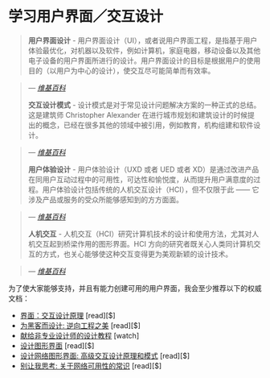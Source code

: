 
# 学习用户界面／交互设计

> **用户界面设计** - 用户界面设计（UI），或者说用户界面工程，是指基于用户体验最优化，对机器以及软件，例如计算机，家庭电器，移动设备以及其他电子设备的用户界面所进行的设计。用户界面设计的目标是根据用户的使用目的（以用户为中心的设计），使交互尽可能简单而有效率。

><cite>&#8212; [维基百科](https://en.wikipedia.org/wiki/User_interface_design)</cite>
> 
> **交互设计模式** - 设计模式是对于常见设计问题解决方案的一种正式的总结。这是建筑师 Christopher Alexander 在进行城市规划和建筑设计的时候提出的概念，已经在很多其他的领域中被引用，例如教育，机构组建和软件设计。

><cite>&#8212; [维基百科](https://en.wikipedia.org/wiki/Design_pattern)</cite>
>  
> **用户体验设计** - 用户体验设计（UXD 或者 UED 或者 XD）是通过改进产品在同用户互动过程中的可用性，可达性和愉悦度，从而提升用户满意度的过程。用户体验设计包括传统的人机交互设计（HCI），但不仅限于此 —— 它涉及产品或服务的受众所能够感知到的方方面面。

><cite>&#8212; [维基百科](https://en.wikipedia.org/wiki/User_experience_design)</cite>
>  
> **人机交互** - 人机交互（HCI）研究计算机技术的设计和使用方法，尤其对人机交互起到桥梁作用的图形界面。HCI 方向的研究者既关心人类同计算机交互的方式，也关心能够使这种交互变得更为美观新颖的设计技术。

><cite>&#8212; [维基百科](https://en.wikipedia.org/wiki/Human%E2%80%93computer_interaction)</cite>

为了使大家能够支持，并且有能力创建可用的用户界面，我会至少推荐以下的权威文档：

* [界面：交互设计原理](https://www.amazon.com/About-Face-Essentials-Interaction-Design-ebook/dp/B00MFPZ9UY/?&_encoding=UTF8&tag=frontend-handbook-20&linkCode=ur2&linkId=c723c84ad4d246cb7f1c4a737c5f38a4&camp=1789&creative=9325) [read][$]
* [为黑客而设计: 逆向工程之美](https://www.amazon.com/Design-Hackers-Reverse-Engineering-Beauty/dp/1119998956/?&_encoding=UTF8&tag=frontend-handbook-20&linkCode=ur2&linkId=2a52f0968de21c03f069d857b9d92b37&camp=1789&creative=9325) [read][$]
* [献给非专业设计师的设计教程](https://www.youtube.com/watch?v=ZbrzdMaumNk&feature=youtu.be) [watch]
* [设计图形界面](https://www.amazon.com/Designing-Interfaces-Jenifer-Tidwell/dp/1449379702/?&_encoding=UTF8&tag=frontend-handbook-20&linkCode=ur2&linkId=4539707bb145c676472472aab25eaa56&camp=1789&creative=9325) [read][$]
* [设计网络图形界面: 高级交互设计原理和模式](https://www.amazon.com/Designing-Web-Interfaces-Principles-Interactions-ebook/dp/B0026OR33U/?&_encoding=UTF8&tag=frontend-handbook-20&linkCode=ur2&linkId=03fb59f4a4345732fae9ecdfaa5076ae&camp=1789&creative=9325) [read][$]
* [别让我思考: 关于网络可用性的常识](https://www.amazon.com/Dont-Make-Think-Revisited-Usability/dp/0321965515/?&_encoding=UTF8&tag=frontend-handbook-20&linkCode=ur2&linkId=8b0b0771a9985e4e030ef1fe29cf6409&camp=1789&creative=9325) [read][$]


